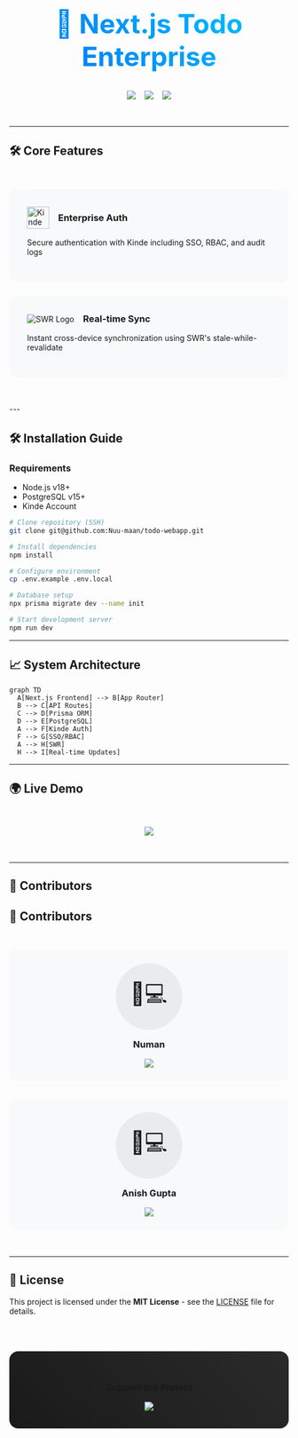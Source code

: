 <div align="center">
  <h1 style="margin: 2rem 0; font-size: 3rem; background: linear-gradient(45deg, #0070f3, #00c7ff); -webkit-background-clip: text; -webkit-text-fill-color: transparent;">
    🚀 Next.js Todo Enterprise
  </h1>
  
  <div style="display: flex; gap: 1rem; justify-content: center; margin-bottom: 3rem">
    <img src="https://img.shields.io/github/stars/Nuu-maan/todo-webapp?style=for-the-badge&logo=starship&color=gold&labelColor=000">
    <img src="https://img.shields.io/github/repo-size/Nuu-maan/todo-webapp?style=for-the-badge&logo=github&color=blue&labelColor=000">
    <img src="https://img.shields.io/github/license/Nuu-maan/todo-webapp?style=for-the-badge&logo=open-source-initiative&color=green&labelColor=000">
  </div>
</div>

---

## 🛠 Core Features

<div style="display: grid; grid-template-columns: repeat(auto-fit, minmax(300px, 1fr)); gap: 1.5rem; margin: 3rem 0">
  <!-- Auth Card -->
  <div style="padding: 2rem; background: #f8f9fa; border-radius: 16px">
    <div style="display: flex; align-items: center; gap: 1rem; margin-bottom: 1rem">
      <img src="https://www.kinde.com/static/images/logo.svg" width="40" alt="Kinde Logo">
      <h3 style="margin: 0">Enterprise Auth</h3>
    </div>
    <p>Secure authentication with Kinde including SSO, RBAC, and audit logs</p>
  </div>

  <!-- Sync Card -->
  <div style="padding: 2rem; background: #f8f9fa; border-radius: 16px">
    <div style="display: flex; align-items: center; gap: 1rem; margin-bottom: 1rem">
      <img src="https://img.shields.io/badge/SWR-000000?style=for-the-badge&logo=vercel&logoColor=white" alt="SWR Logo">
      <h3 style="margin: 0">Real-time Sync</h3>
    </div>
    <p>Instant cross-device synchronization using SWR's stale-while-revalidate</p>
  </div>
</div>
---

## 🛠️ Installation Guide

### Requirements
- Node.js v18+
- PostgreSQL v15+
- Kinde Account

```bash
# Clone repository (SSH)
git clone git@github.com:Nuu-maan/todo-webapp.git

# Install dependencies
npm install

# Configure environment
cp .env.example .env.local

# Database setup
npx prisma migrate dev --name init

# Start development server
npm run dev
```

---

## 📈 System Architecture

```mermaid
graph TD
  A[Next.js Frontend] --> B[App Router]
  B --> C[API Routes]
  C --> D[Prisma ORM]
  D --> E[PostgreSQL]
  A --> F[Kinde Auth]
  F --> G[SSO/RBAC]
  A --> H[SWR]
  H --> I[Real-time Updates]
```

---

## 🌍 Live Demo

<div align="center" style="margin: 3rem 0">
  <a href="https://todo-webapp-demo.vercel.app">
    <img src="https://img.shields.io/badge/Explore_Live_Demo-FF6F00?style=for-the-badge&logo=vercel&logoColor=white">
  </a>
</div>

---

## 🤝 Contributors

## 🤝 Contributors

<div style="display: grid; grid-template-columns: repeat(auto-fit, minmax(250px, 1fr)); gap: 2rem; margin: 3rem 0">
  <div style="text-align: center; padding: 1.5rem; background: #f8f9fa; border-radius: 12px; transition: transform 0.2s">
    <div style="margin: 0 auto; width: 120px; height: 120px; border-radius: 50%; background: #e9ecef; display: grid; place-items: center">
      <span style="font-size: 2.5rem">👨💻</span>
    </div>
    <h3 style="margin: 1rem 0">Numan</h3>
    <div style="display: flex; gap: 1rem; justify-content: center">
      <a href="https://github.com/Nuu-maan">
        <img src="https://img.shields.io/badge/Profile-181717?style=flat-square&logo=github">
      </a>
    </div>
  </div>

  <div style="text-align: center; padding: 1.5rem; background: #f8f9fa; border-radius: 12px; transition: transform 0.2s">
    <div style="margin: 0 auto; width: 120px; height: 120px; border-radius: 50%; background: #e9ecef; display: grid; place-items: center">
      <span style="font-size: 2.5rem">👨💻</span>
    </div>
    <h3 style="margin: 1rem 0">Anish Gupta</h3>
    <div style="display: flex; gap: 1rem; justify-content: center">
      <a href="https://github.com/anisvsc">
        <img src="https://img.shields.io/badge/Profile-181717?style=flat-square&logo=github">
      </a>
    </div>
  </div>
</div>

---

## 📜 License

This project is licensed under the **MIT License** - see the [LICENSE](LICENSE) file for details.

<div align="center" style="margin-top: 4rem; padding: 2rem; background: linear-gradient(45deg, #1a1a1a, #2a2a2a); border-radius: 16px">
  <h3>Support the Project</h3>
  <a href="https://github.com/Nuu-maan/todo-webapp">
    <img src="https://img.shields.io/badge/🌟_Star_Repository-FFD700?style=for-the-badge&logo=github&logoColor=black">
  </a>
</div>
